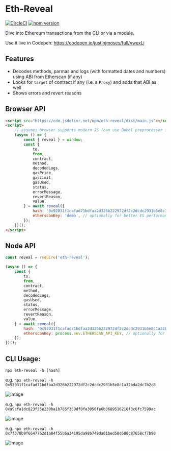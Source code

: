 # Eth-Reveal

[![CircleCI](https://circleci.com/gh/justinjmoses/eth-reveal.svg?style=svg)](https://circleci.com/gh/justinjmoses/eth-reveal)
[![npm version](https://badge.fury.io/js/eth-reveal.svg)](https://badge.fury.io/js/eth-reveal)

Dive into Ethereum transactions from the CLI or via a module.

Use it live in Codepen: https://codepen.io/justinjmoses/full/vwexLj

## Features

- Decodes methods, parmas and logs (with formatted dates and numbers) using ABI from Etherscan (if any)
- Looks for `target` of contract if any (i.e. a `Proxy`) and adds that ABI as well
- Shows errors and revert reasons

## Browser API

```html
<script src="https://cdn.jsdelivr.net/npm/eth-reveal/dist/main.js"></script>
<script>
	// assumes browser supports modern JS (can use Babel preprocesser for this, see settings in Codepen linked above)
	(async () => {
		const { reveal } = window;
		const {
			to,
			from,
			contract,
			method,
			decodedLogs,
			gasPrice,
			gasLimit,
			gasUsed,
			status,
			errorMessage,
			revertReason,
			value,
		} = await reveal({
			hash: '0x92031f1cafad71bdfaa2d326b222972df2c2dcdc2931b5e8c1a32bda2dc7b2c8',
			etherscanKey: 'demo', // optionally for better ES performance
		});
	})();
</script>
```

## Node API

```javascript
const reveal = require('eth-reveal');

(async () => {
	const {
		to,
		from,
		contract,
		method,
		decodedLogs,
		gasUsed,
		status,
		errorMessage,
		revertReason,
		value,
	} = await reveal({
		hash: '0x92031f1cafad71bdfaa2d326b222972df2c2dcdc2931b5e8c1a32bda2dc7b2c8',
		etherscanKey: process.env.ETHERSCAN_API_KEY, // optionally for better ES performance
	});
})();
```

## CLI Usage:

`npx eth-reveal -h [hash]`

e.g. `npx eth-reveal -h 0x92031f1cafad71bdfaa2d326b222972df2c2dcdc2931b5e8c1a32bda2dc7b2c8`

![image](https://user-images.githubusercontent.com/799038/57975573-a1061b80-7999-11e9-8223-1a96da51f40a.png)

e.g. `npx eth-reveal -h 0xa9cfa1dc823f35e230ba1b785f359df0fa3056fe6b3689516216f3c6fc7599ac`

![image](https://user-images.githubusercontent.com/799038/57975584-ce52c980-7999-11e9-80dc-1078b525d2e9.png)

e.g. `npx eth-reveal -h 0x7f370b9f6647762d1a04f55b6a34195da98b749da01bed58d600c87658cf7b90`

![image](https://user-images.githubusercontent.com/799038/57975591-e62a4d80-7999-11e9-82a5-7d80cbb361ae.png)
